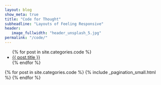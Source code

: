 ```yaml
---
layout: blog
show_meta: true
title: "Code for Thought"
subheadline: "Layouts of Feeling Responsive"
header:
   image_fullwidth: "header_unsplash_5.jpg"
permalink: "/code/"
---
```

<ul>
    {% for post in site.categories.code %}
    <li><a href="{{ site.url }}{{ post.url }}">{{ post.title }}</a></li>
    {% endfor %}
</ul>

{% for post in site.categories.code %} {% include _pagination_small.html %} {% endfor %}